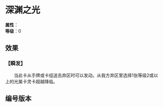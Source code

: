 <script setup>
let list = [
    { number: "SP01-016", url: "/packs/SP01" }
]
</script>

# 深渊之光

**属性**：<CardAttribute text="光"/><br/>
**等级**：0

## 效果

### 【瞬发】

&emsp;&emsp;当此卡从手牌或卡组送去弃区时可以发动。从我方弃区里选择1张等级2或以上的光属卡灵卡超越降临。

## 编号版本

<CardNumberBox :list="list"/>